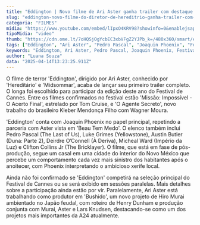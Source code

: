 ```yaml
---
title: "Eddington | Novo filme de Ari Aster ganha trailer com destaque para Pedro Pascal"
slug: "eddington-novo-filme-do-diretor-de-hereditrio-ganha-trailer-com-pedro-pascal"
categoria: "FILMES"
midia: "https://www.youtube.com/embed/lIpxO4KRV98?showinfo=0&enablejsapi=1"
tipoMidia: "video"
thumb: "https://cdn.ome.lt/7oHQSjOgYcbEC3xbVFgZ2YJPb_k=/480x360/smart/extras/conteudos/omelete_THUMB_-_2025-04-14T100550.421.png"
tags: ["Eddington", "Ari Aster", "Pedro Pascal", "Joaquin Phoenix", "Festival de Cannes", "terror", "filme"]
keywords: "Eddington, Ari Aster, Pedro Pascal, Joaquin Phoenix, Festival de Cannes, terror, filme"
author: "Luana Souza"
data: "2025-04-14T13:23:25.911Z"
---
```


O filme de terror 'Eddington', dirigido por Ari Aster, conhecido por 'Hereditário' e 'Midsommar', acaba de lançar seu primeiro trailer completo. O longa foi escolhido para participar da edição deste ano do Festival de Cannes. Entre os filmes confirmados no festival estão 'Missão: Impossível - O Acerto Final', estrelado por Tom Cruise, e 'O Agente Secreto', novo trabalho do brasileiro Kleber Mendonça Filho com Wagner Moura. 

'Eddington' conta com Joaquin Phoenix no papel principal, repetindo a parceria com Aster vista em 'Beau Tem Medo'. O elenco também inclui Pedro Pascal (The Last of Us), Luke Grimes (Yellowstone), Austin Butler (Duna: Parte 2), Deirdre O’Connell (À Deriva), Micheal Ward (Império da Luz) e Clifton Collins Jr (The Bricklayer). O filme, que está em fase de pós-produção, segue um casal em uma cidade do interior do Novo México que percebe um comportamento cada vez mais sinistro dos habitantes após o anoitecer, com Phoenix interpretando o ambicioso xerife local. 

Ainda não foi confirmado se 'Eddington' competirá na seleção principal do Festival de Cannes ou se será exibido em sessões paralelas. Mais detalhes sobre a participação ainda estão por vir. Paralelamente, Ari Aster está trabalhando como produtor em 'Bushido', um novo projeto de Hiro Murai ambientado no Japão feudal, com roteiro de Henry Dunham e produção conjunta com Murai, Aster e Lars Knudsen, destacando-se como um dos projetos mais importantes da A24 atualmente.